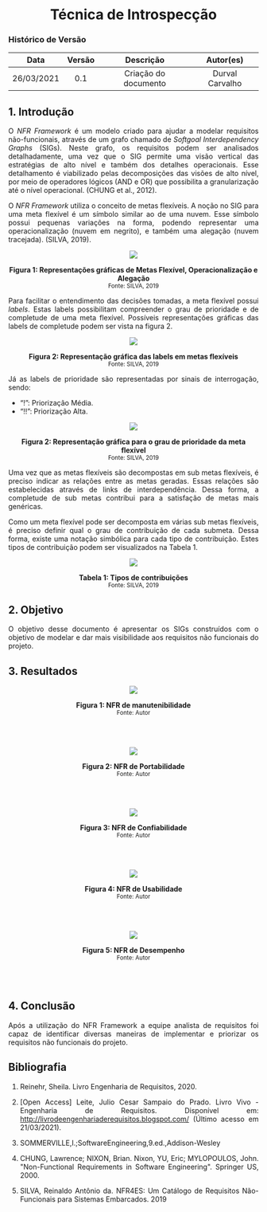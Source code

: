 # <center> Técnica de Introspecção

### Histórico de Versão
|    Data    | Versão | Descrição            | Autor(es)       |
| :--------: | :----: | :------------------: | :-------------: |
| 26/03/2021 |  0.1   | Criação do documento | Durval Carvalho |

<div align="justify">

## 1. Introdução

O _NFR Framework_ é um modelo criado para ajudar a modelar requisitos não-funcionais, através de um grafo chamado de _Softgoal Interdependency Graphs_ (SIGs). Neste grafo, os requisitos podem ser analisados detalhadamente, uma vez que o SIG permite uma visão vertical das estratégias de alto nível e também dos detalhes operacionais. Esse detalhamento é viabilizado pelas decomposições das visões de alto nível, por meio de operadores lógicos (AND e OR) que possibilita a granularização até o nível operacional. (CHUNG et al., 2012).

O _NFR Framework_ utiliza o conceito de metas flexíveis. A noção no SIG para uma meta flexível é um símbolo similar ao de uma nuvem. Esse símbolo possui pequenas variações na forma, podendo representar uma operacionalização (nuvem em negrito), e também uma alegação (nuvem tracejada). (SILVA, 2019).

<p align='center'>
    <img src='assets/images/nuvens-nfr.png'>
    <figcaption align='center'>
        <b>Figura 1: Representações gráficas de Metas Flexível, Operacionalização e Alegação</b>
        <br>
        <small>Fonte: SILVA, 2019</small>
    </figcaption>
</p>

Para facilitar o entendimento das decisões tomadas, a meta flexível possui _labels_. Estas labels possibilitam compreender o grau de prioridade e de completude de uma meta flexível. Possíveis representações gráficas das labels de completude podem ser vista na figura 2.

<p align='center'>
    <img src='assets/images/completude-labels.png'>
    <figcaption align='center'>
        <b>Figura 2: Representação gráfica das labels em metas flexíveis</b>
        <br>
        <small>Fonte: SILVA, 2019</small>
    </figcaption>
</p>

Já as labels de prioridade são representadas por sinais de interrogação, sendo:
- “!”: Priorização Média.
- “!!”: Priorização Alta.

<p align='center'>
    <img src='assets/images/priorizacao-labels.png'>
    <figcaption align='center'>
        <b>Figura 2: Representação gráfica para o grau de prioridade da meta flexível</b>
        <br>
        <small>Fonte: SILVA, 2019</small>
    </figcaption>
</p>

Uma vez que as metas flexíveis são decompostas em sub metas flexíveis, é preciso indicar as relações entre as metas geradas. Essas relações são estabelecidas através de links de interdependência. Dessa forma, a completude de sub metas contribui para a satisfação de metas mais genéricas.

Como um meta flexível pode ser decomposta em várias sub metas flexíveis, é preciso definir qual o grau de contribuição de cada submeta. Dessa forma, existe uma notação simbólica para cada tipo de contribuição. Estes tipos de contribuição podem ser visualizados na Tabela 1.

<p align='center'>
    <img src='assets/images/nfr-tipos-de-contribuicoes.png'>
    <figcaption align='center'>
        <b>Tabela 1: Tipos de contribuições</b>
        <br>
        <small>Fonte: SILVA, 2019</small>
    </figcaption>
</p>

## 2. Objetivo

O objetivo desse documento é apresentar os SIGs construídos com o objetivo de modelar e dar mais visibilidade aos requisitos não funcionais do projeto.

## 3. Resultados

<p align='center'>
    <img src='assets/images/nfr-diagram-manutenibilidade.png'>
    <figcaption align='center'>
        <b>Figura 1: NFR de manutenibilidade</b>
        <br>
        <small>Fonte: Autor</small>
    </figcaption>
</p>

<br><br>

<p align='center'>
    <img src='assets/images/nfr-diagram-portabilidade.png'>
    <figcaption align='center'>
        <b>Figura 2: NFR de Portabilidade</b>
        <br>
        <small>Fonte: Autor</small>
    </figcaption>
</p>

<br><br>

<p align='center'>
    <img src='assets/images/nfr-diagram-confiabilidade.png'>
    <figcaption align='center'>
        <b>Figura 3: NFR de Confiabilidade</b>
        <br>
        <small>Fonte: Autor</small>
    </figcaption>
</p>

<br><br>

<p align='center'>
    <img src='assets/images/nfr-diagram-usabilidade.png'>
    <figcaption align='center'>
        <b>Figura 4: NFR de Usabilidade</b>
        <br>
        <small>Fonte: Autor</small>
    </figcaption>
</p>

<br><br>

<p align='center'>
    <img src='assets/images/nfr-diagram-desempenho.png'>
    <figcaption align='center'>
        <b>Figura 5: NFR de Desempenho</b>
        <br>
        <small>Fonte: Autor</small>
    </figcaption>
</p>

<br><br>

## 4. Conclusão

Após a utilização do NFR Framework a equipe analista de requisitos foi capaz de identificar diversas maneiras de implementar e priorizar os requisitos não funcionais do projeto.

## Bibliografia

1. Reinehr, Sheila. Livro Engenharia de Requisitos, 2020.

2. [Open Access] Leite, Julio Cesar Sampaio do Prado. Livro Vivo - Engenharia de Requisitos. Disponível em: http://livrodeengenhariaderequisitos.blogspot.com/ (Último acesso em 21/03/2021).

3. SOMMERVILLE,I.;SoftwareEngineering,9.ed.,Addison-Wesley

4. CHUNG, Lawrence; NIXON, Brian. Nixon, YU, Eric; MYLOPOULOS, John. "Non-Functional Requirements in Software Engineering". Springer US, 2000.

5. SILVA, Reinaldo Antônio da. NFR4ES: Um Catálogo de Requisitos Não-Funcionais para Sistemas Embarcados. 2019


</div>